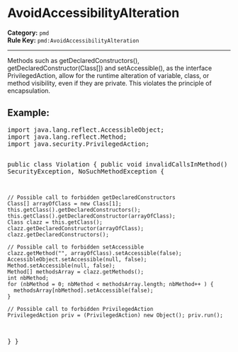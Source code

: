 # AvoidAccessibilityAlteration
**Category:** `pmd`<br/>
**Rule Key:** `pmd:AvoidAccessibilityAlteration`<br/>


-----

Methods such as getDeclaredConstructors(), getDeclaredConstructor(Class[]) and setAccessible(), as the interface PrivilegedAction, allow for the runtime alteration of variable, class, or method visibility, even if they are private. This violates the principle of encapsulation.

<h2>Example:</h2>
<pre>
import java.lang.reflect.AccessibleObject;
import java.lang.reflect.Method;
import java.security.PrivilegedAction;

public class Violation {
  public void invalidCallsInMethod() throws SecurityException, NoSuchMethodException {

    // Possible call to forbidden getDeclaredConstructors
    Class[] arrayOfClass = new Class[1];
    this.getClass().getDeclaredConstructors();
    this.getClass().getDeclaredConstructor(arrayOfClass);
    Class clazz = this.getClass();
    clazz.getDeclaredConstructor(arrayOfClass);
    clazz.getDeclaredConstructors();

    // Possible call to forbidden setAccessible
    clazz.getMethod("", arrayOfClass).setAccessible(false);
    AccessibleObject.setAccessible(null, false);
    Method.setAccessible(null, false);
    Method[] methodsArray = clazz.getMethods();
    int nbMethod;
    for (nbMethod = 0; nbMethod < methodsArray.length; nbMethod++ ) {
      methodsArray[nbMethod].setAccessible(false);
    }

    // Possible call to forbidden PrivilegedAction
    PrivilegedAction priv = (PrivilegedAction) new Object(); priv.run();
  }
}
</pre>

